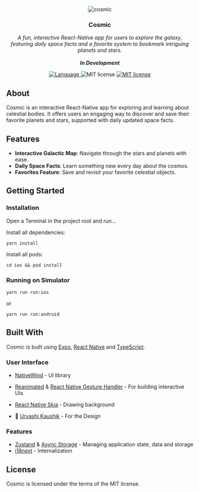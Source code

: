 [App Store]: https://apple.co/458U0ul
[React Native]: https://github.com/facebook/react-native
[TypeScript]: https://github.com/microsoft/TypeScript
[CodePush]: https://github.com/microsoft/react-native-code-push
[React Navigation]: https://github.com/react-navigation/react-navigation
[i18next]: https://github.com/i18next/react-i18next
[NativeWind]: https://github.com/marklawlor/nativewind
[Async Storage]: https://github.com/react-native-async-storage/async-storage
[Reanimated]: https://github.com/software-mansion/react-native-reanimated
[React Native Gesture Handler]: https://github.com/software-mansion/react-native-gesture-handler
[React Native Skia]: https://github.com/Shopify/react-native-skia
[Zustand]: https://github.com/pmndrs/zustand
[Urvashi Kaushik]: https://www.figma.com/community/file/1239478379819513105
[Expo]: https://github.com/expo/expo

<div align="center">
<img src="https://i.imgur.com/YDTjyBJ.png" alt="cosmic">
    <h3>Cosmic</h3>
</div>
<p align="center">
  <em>
    A fun, interactive React-Native app for users to explore the galaxy, featuring daily space facts and a favorite system to bookmark intriguing planets and stars.
    <br/><br/>
    <b>In Development</b>
  </em>
</p>
<p align="center">
  <a href="https://github.com/search?q=repo%3Apdcolandrea%2Fcosmic-app++language%3ATypeScript&type=code" target="_blank">
    <img src="https://img.shields.io/github/languages/top/pdcolandrea/cosmic-app" alt="Language">
  </a>
  <!-- <a href="https://apple.co/458U0ul" target="_blank">
    <img src="https://img.shields.io/itunes/v/6449445087?logo=Apple&label=App%20Store" alt="App store">
  </a> -->
<img src="https://img.shields.io/badge/iOS-12.0+-blue?logo=Apple" alt="MIT license">
  <a href="https://github.com/pdcolandrea/cosmic-app/blob/master/LICENSE" target="_blank">
    <img src="https://img.shields.io/badge/License-MIT-teal.svg" alt="MIT license">
  </a>
</p>

## About

Cosmic is an interactive React-Native app for exploring and learning about celestial bodies. It offers users an engaging way to discover and save their favorite planets and stars, supported with daily updated space facts.

## Features

- **Interactive Galactic Map**: Navigate through the stars and planets with ease.
- **Daily Space Facts**: Learn something new every day about the cosmos.
- **Favorites Feature**: Save and revisit your favorite celestial objects.

## Getting Started

### Installation

Open a Terminal in the project root and run...

Install all dependencies:

```shell
yarn install
```

Install all pods:

```shell
cd ios && pod install
```

### Running on Simulator

```shell
yarn run run:ios
```

or

```shell
yarn run run:android
```

## Built With

Cosmic is built using [Expo], [React Native] and [TypeScript].

### User Interface

- [NativeWind] - UI library
- [Reanimated] & [React Native Gesture Handler] - For building interactive UIs
- [React Native Skia] - Drawing background

- 🎨 [Urvashi Kaushik] - For the Design

### Features

- [Zustand] & [Async Storage] - Managing application state, data and storage
- [i18next] - Internalization

## License

Cosmic is licensed under the terms of the MIT license.
